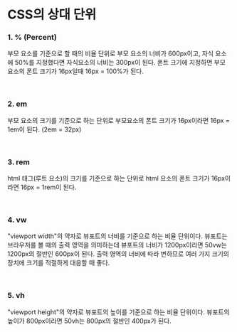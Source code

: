 # CSS의 상대 단위

### 1. % (Percent)

부모 요소를 기준으로 할 때의 비율 단위로 부모 요소의 너비가 600px이고, 자식 요소에 50%를 지정했다면 자식요소의 너비는 300px이 된다. 폰트 크기에 지정하면 부모 요소의 폰트 크기가 16px일때 16px = 100%가 된다.

<br>

### 2. em

부모 요소의 크기를 기준으로 하는 단위로 부모요소의 폰트 크기가 16px이라면 16px = 1em이 된다. (2em = 32px)

<br>

### 3. rem

html 태그(루트 요소)의 크기를 기준으로 하는 단위로 html 요소의 폰트 크기가 16px이라면 16px = 1rem이 된다.

<br>

### 4. vw

"viewport width"의 약자로 뷰포트의 너비를 기준으로 하는 비율 단위이다. 뷰포트는 브라우저를 볼 때의 출력 영역을 의미하는데 뷰포트의 너비가 1200px이라면 50vw는 1200px의 절반인 600px이 된다. 출력 영역의 너비에 따라 변하므로 여러 가지 크기의 장치에 크기를 적절하게 대응할 때 좋다.

<br>

### 5. vh

"viewport height"의 약자로 뷰포트의 높이를 기준으로 하는 비율 단위이다. 뷰포트의 높이가 800px이라면 50vh는 800px의 절반인 400px가 된다.
